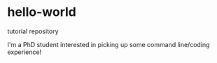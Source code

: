 # hello-world
tutorial repository

I'm a PhD student interested in picking up some command line/coding experience!

